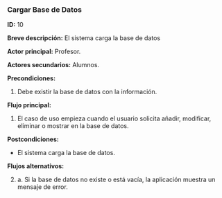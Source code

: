 ### Cargar Base de Datos

**ID:** 10

**Breve descripción:** El sistema carga la base de datos

**Actor principal:** Profesor.

**Actores secundarios:** Alumnos.

**Precondiciones:**

1. Debe existir la base de datos con la información.

**Flujo principal:**

1. El caso de uso empieza cuando el usuario solicita añadir, modificar, eliminar o mostrar en la base de datos.

**Postcondiciones:**

*  El sistema carga la base de datos.

**Flujos alternativos:**

2. a. Si la base de datos no existe o está vacía, la aplicación muestra un mensaje de error.

